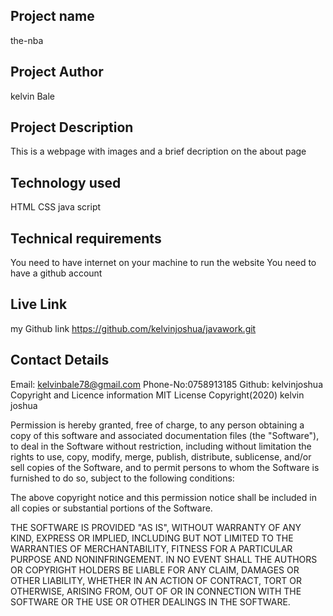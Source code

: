 ## Project name
the-nba
## Project Author
kelvin Bale
## Project Description
This is a webpage with images and a brief decription on the about page
## Technology used
HTML
CSS
java script
## Technical requirements
You need to have internet on your machine to run the website
You need to have a github account
## Live Link
my Github link https://github.com/kelvinjoshua/javawork.git
## Contact Details
Email: kelvinbale78@gmail.com
Phone-No:0758913185
Github: kelvinjoshua
Copyright and Licence information
MIT License Copyright(2020) kelvin joshua

Permission is hereby granted, free of charge, to any person obtaining a copy of this software and associated documentation files (the "Software"), to deal in the Software without restriction, including without limitation the rights to use, copy, modify, merge, publish, distribute, sublicense, and/or sell copies of the Software, and to permit persons to whom the Software is furnished to do so, subject to the following conditions:

The above copyright notice and this permission notice shall be included in all copies or substantial portions of the Software.

THE SOFTWARE IS PROVIDED "AS IS", WITHOUT WARRANTY OF ANY KIND, EXPRESS OR IMPLIED, INCLUDING BUT NOT LIMITED TO THE WARRANTIES OF MERCHANTABILITY, FITNESS FOR A PARTICULAR PURPOSE AND NONINFRINGEMENT. IN NO EVENT SHALL THE AUTHORS OR COPYRIGHT HOLDERS BE LIABLE FOR ANY CLAIM, DAMAGES OR OTHER LIABILITY, WHETHER IN AN ACTION OF CONTRACT, TORT OR OTHERWISE, ARISING FROM, OUT OF OR IN CONNECTION WITH THE SOFTWARE OR THE USE OR OTHER DEALINGS IN THE SOFTWARE.
